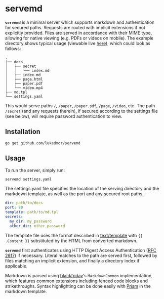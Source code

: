 # servemd

__`servemd`__ is a minimal server which supports markdown and authentication
for secured paths. Requests are routed with implicit extensions if not
explicitly provided. Files are served in accordance with their MIME type,
allowing for native viewing (e.g. PDFs or videos on mobile).
The example directory shows typical usage (viewable live
[here](http://docs.lucasem.com:8000)), which could look as follows:

```
.
├── docs
│   ├── secret
│   │   └── index.md
│   ├── index.md
│   ├── page.html
│   ├── paper.pdf
│   └── video.mp4
├── md.tpl
└── settings.yaml
```

This would serve paths `/`, `/paper`, `/paper.pdf`, `/page`, `/video`, etc.
The path `/secret` (and any requests therein), if secured according to the
settings file (see below), will require password authentication to view.

## Installation

```
go get github.com/lukedmor/servemd
```

## Usage

To run the server, simply run:
```sh
servemd settings.yaml
```

The settings.yaml file specifies the location of the serving directory and
the markdown template, as well as the port and any secured root paths.
```yaml
dir: path/to/docs
port: 80
template: path/to/md.tpl
secrets:
  my_dir: my_password
  other_dir: other_password
```

The template file uses the format described in
[text/template](http://golang.org/pkg/text/template) with `{{ .Content }}`
substituted by the HTML from converted markdown.

__`servemd`__ first authenticates using HTTP Digest Access Authentication
([RFC 2617](https://tools.ietf.org/html/rfc2617)) if necessary. Literal
matches to the path are served first, followed by files matching an
implicit extension, and finally a directory index if applicable.

Markdown is parsed using
[blackfriday](https://github.com/russross/blackfriday)'s `MarkdownCommon`
implementation, which features common extensions including fenced code
blocks and strikethroughs. Syntax highlighting can be done easily with
[Prism](http://prismjs.com) in the markdown template.

